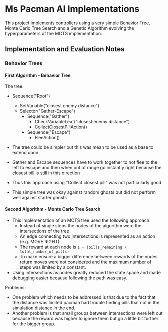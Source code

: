 # Ms Pacman AI Implementations

This project implements controllers using a very simple Behavior Tree, Monte Carlo Tree Search and a Genetic Algorithm evolving the hyperparameters of the MCTS implementation.

## Implementation and Evaluation Notes

### Behavior Trees

#### First Algorithm - Behavior Tree

The tree:

- Sequence("Root")
  - SetVariable("closest enemy distance")
  - Selector("Gather-Escape")
    - Sequence("Gather")
      - CheckVariableLeaf("closest enemy distance")
      - CollectClosestPillAction()
    - Sequence("Escape")
      - FleeAction()

- The tree could be simpler but this was mean to be used as a base to extend upon
- Gather and Escape sequences have to work together to not flee to the left to escape and then when out of range go instantly right because the closest pill is still in this direction
- Thus this approach using "Collect closest pill" was not particularly good
- This simple tree was okay against random ghosts but did not perform well against starter ghosts

#### Second Algorithm - Monte Carlo Tree Search

- This implementation of an MCTS tree used the following approach:
    - Instead of single steps the nodes of the algorithm were the intersections of the tree
    - An edge connecting two intersections is represented as an action (e.g. MOVE.RIGHT)
    - The reward at each node is ```1 - (pills_remaining / total_number_of_pills)```
    - To make ensure a bigger difference between rewards of the nodes return moves were not considered and the maximum number of steps was limited by a constant.
- Using intersections as nodes greatly reduced the state space and made debugging easier because following the path was easy.

Problems:
- One problem which needs to be addressed is that due to the fact that the distance was limited pacman had trouble finding pills that not in the simulation distance in the end.
- Another problem is that small groups between intersections were left out because the reward was higher to ignore them but go a little bit further for the bigger group.